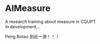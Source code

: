 # AIMeasure

A research training about measure in CQUPT </br>
In development...</br>

Peng Botao 到此一游！！！
